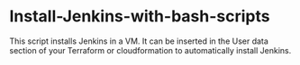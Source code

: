 # Install-Jenkins-with-bash-scripts

This script installs Jenkins in a VM. 
It can be inserted in the User data section of your Terraform or cloudformation to automatically install Jenkins.
